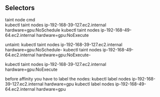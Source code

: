 ## Selectors

taint node 
cmd  
kubectl taint nodes ip-192-168-39-127.ec2.internal hardware=gpu:NoSchedule
kubectl taint nodes ip-192-168-49-64.ec2.internal hardware=gpu:NoExecute


untaint:
kubectl taint nodes ip-192-168-39-127.ec2.internal hardware=gpu:NoSchedule-
kubectl taint nodes ip-192-168-49-64.ec2.internal hardware=gpu:NoExecute-

kubectl taint nodes ip-192-168-39-127.ec2.internal hardware=gpu:NoExecute


before affinity you have to label the nodes:
kubectl label nodes ip-192-168-39-127.ec2.internal hardware=gpu
kubectl label nodes ip-192-168-49-64.ec2.internal hardware=gpu